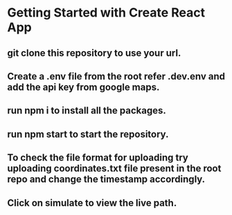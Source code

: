 # Getting Started with Create React App

## git clone this repository to use your url.
## Create a .env file from the root refer .dev.env and add the api key from google maps.
## run npm i to install all the packages.
## run npm start to start the repository.
## To check the file format for uploading try uploading coordinates.txt file present in the root repo and change the timestamp accordingly.
## Click on simulate to view the live path.
